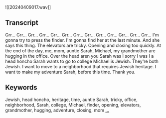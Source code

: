 ![[20240409017.wav]]
## Transcript
 Grr... Grr... Grr... Grr... Grr... Grr... Grr... Grr... Grr... Grr... Grr... Grr... Grr... I'm gonna try to press the finder. I'm gonna find her at the last minute. And she says this thing. The elevators are tricky. Opening and closing too quickly. At the end of the day, me, mom, auntie Sarah, Michael, my grandmother are hugging in the office. Over the head aren you Sarah was I sorry I was I a head honcho Sarah wants to go to college Michael is Jewish. They're both Jewish. I want to move to a neighborhood that requires Jewish heritage. I want to make my adventure Sarah, before this time. Thank you.
## Keywords
Jewish, head honcho, heritage, time, auntie Sarah, tricky, office, neighborhood, Sarah, college, Michael, finder, opening, elevators, grandmother, hugging, adventure, closing, mom
[...](obsidian://swiftink_transcript_functions?id=c49b783a-35a9-43d4-93f4-29cdbb133506)